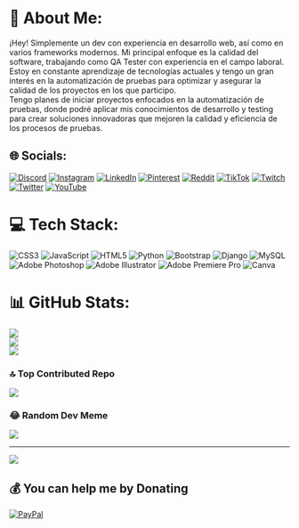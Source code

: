# 💫 About Me:
¡Hey! Simplemente un dev con experiencia en desarrollo web, así como en varios frameworks modernos. Mi principal enfoque es la calidad del software, trabajando como QA Tester con experiencia en el campo laboral. Estoy en constante aprendizaje de tecnologías actuales y tengo un gran interés en la automatización de pruebas para optimizar y asegurar la calidad de los proyectos en los que participo.<br>Tengo planes de iniciar proyectos enfocados en la automatización de pruebas, donde podré aplicar mis conocimientos de desarrollo y testing para crear soluciones innovadoras que mejoren la calidad y eficiencia de los procesos de pruebas.


## 🌐 Socials:
[![Discord](https://img.shields.io/badge/Discord-%237289DA.svg?logo=discord&logoColor=white)](https://discord.gg/X24vW3Xc) [![Instagram](https://img.shields.io/badge/Instagram-%23E4405F.svg?logo=Instagram&logoColor=white)](https://instagram.com/not_exer) [![LinkedIn](https://img.shields.io/badge/LinkedIn-%230077B5.svg?logo=linkedin&logoColor=white)](https://www.linkedin.com/in/samuel-gomez-restrepo-717238191/) [![Pinterest](https://img.shields.io/badge/Pinterest-%23E60023.svg?logo=Pinterest&logoColor=white)](https://pinterest.com/NotExer) [![Reddit](https://img.shields.io/badge/Reddit-%23FF4500.svg?logo=Reddit&logoColor=white)](https://reddit.com/user/Not_Exer) [![TikTok](https://img.shields.io/badge/TikTok-%23000000.svg?logo=TikTok&logoColor=white)](https://tiktok.com/@not_exer) [![Twitch](https://img.shields.io/badge/Twitch-%239146FF.svg?logo=Twitch&logoColor=white)](https://twitch.tv/notexer_) [![Twitter](https://img.shields.io/badge/Twitter-%231DA1F2.svg?logo=Twitter&logoColor=white)](https://twitter.com/Not_Exer) [![YouTube](https://img.shields.io/badge/YouTube-%23FF0000.svg?logo=YouTube&logoColor=white)](https://www.youtube.com/channel/UCT3Od0uCw-AqXhJxjAFxWnQ) 

# 💻 Tech Stack:
![CSS3](https://img.shields.io/badge/css3-%231572B6.svg?style=for-the-badge&logo=css3&logoColor=white) ![JavaScript](https://img.shields.io/badge/javascript-%23323330.svg?style=for-the-badge&logo=javascript&logoColor=%23F7DF1E) ![HTML5](https://img.shields.io/badge/html5-%23E34F26.svg?style=for-the-badge&logo=html5&logoColor=white) ![Python](https://img.shields.io/badge/python-3670A0?style=for-the-badge&logo=python&logoColor=ffdd54) ![Bootstrap](https://img.shields.io/badge/bootstrap-%23563D7C.svg?style=for-the-badge&logo=bootstrap&logoColor=white) ![Django](https://img.shields.io/badge/django-%23092E20.svg?style=for-the-badge&logo=django&logoColor=white) ![MySQL](https://img.shields.io/badge/mysql-%2300f.svg?style=for-the-badge&logo=mysql&logoColor=white) ![Adobe Photoshop](https://img.shields.io/badge/adobephotoshop-%2331A8FF.svg?style=for-the-badge&logo=adobephotoshop&logoColor=white) ![Adobe Illustrator](https://img.shields.io/badge/adobeillustrator-%23FF9A00.svg?style=for-the-badge&logo=adobeillustrator&logoColor=white) ![Adobe Premiere Pro](https://img.shields.io/badge/Adobe%20Premiere%20Pro-9999FF.svg?style=for-the-badge&logo=Adobe%20Premiere%20Pro&logoColor=white) ![Canva](https://img.shields.io/badge/Canva-%2300C4CC.svg?style=for-the-badge&logo=Canva&logoColor=white)
# 📊 GitHub Stats:
![](https://github-readme-stats.vercel.app/api?username=NotExer&theme=tokyonight&hide_border=false&include_all_commits=false&count_private=false)<br/>
![](https://github-readme-streak-stats.herokuapp.com/?user=NotExer&theme=tokyonight&hide_border=false)<br/>
![](https://github-readme-stats.vercel.app/api/top-langs/?username=NotExer&theme=tokyonight&hide_border=false&include_all_commits=false&count_private=false&layout=compact)


### 🔝 Top Contributed Repo
![](https://github-contributor-stats.vercel.app/api?username=NotExer&limit=5&theme=tokyonight&combine_all_yearly_contributions=true)

### 😂 Random Dev Meme
![](https://plaky.com/blog/wp-content/uploads/2023/08/Found-another-bug-1.jpg)

---
[![](https://visitcount.itsvg.in/api?id=NotExer&icon=2&color=11)](https://visitcount.itsvg.in)

  ## 💰 You can help me by Donating
  [![PayPal](https://img.shields.io/badge/PayPal-00457C?style=for-the-badge&logo=paypal&logoColor=white)](https://paypal.me/NotExer?country.x=CO&locale.x=es_XC) 

  
<!-- Proudly created with GPRM ( https://gprm.itsvg.in ) -->
